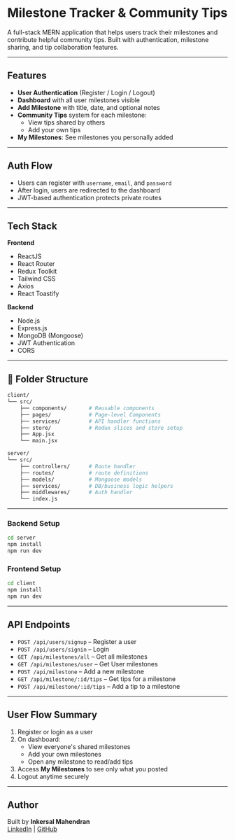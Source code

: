 # Milestone Tracker & Community Tips

A full-stack MERN application that helps users track their milestones and contribute helpful community tips. 
Built with authentication, milestone sharing, and tip collaboration features.

---

## Features

- **User Authentication** (Register / Login / Logout)
- **Dashboard** with all user milestones visible
- **Add Milestone** with title, date, and optional notes
- **Community Tips** system for each milestone:
  - View tips shared by others
  - Add your own tips
- **My Milestones**: See milestones you personally added


---

## Auth Flow

- Users can register with `username`, `email`, and `password`
- After login, users are redirected to the dashboard
- JWT-based authentication protects private routes

---

## Tech Stack

**Frontend**  
- ReactJS  
- React Router  
- Redux Toolkit  
- Tailwind CSS  
- Axios  
- React Toastify  

**Backend**  
- Node.js  
- Express.js  
- MongoDB (Mongoose)  
- JWT Authentication  
- CORS 

---
## 📁 Folder Structure

```bash
client/
└── src/
    ├── components/       # Reusable components
    ├── pages/            # Page-level Components
    ├── services/         # API handler functions
    ├── store/            # Redux slices and store setup
    ├── App.jsx
    └── main.jsx

server/
└── src/
    ├── controllers/      # Route handler
    ├── routes/           # route definitions
    ├── models/           # Mongoose models
    ├── services/         # DB/business logic helpers
    ├── middlewares/      # Auth handler
    └── index.js
``` 
---

### Backend Setup
```bash
cd server
npm install
npm run dev
```
### Frontend Setup
```bash
cd client
npm install
npm run dev
```

---

## API Endpoints

- `POST /api/users/signup` – Register a user  
- `POST /api/users/signin` – Login  
- `GET /api/milestones/all` – Get all milestones
- `GET /api/milestones/user` – Get User milestones  
- `POST /api/milestone` – Add a new milestone  
- `GET /api/milestone/:id/tips` – Get tips for a milestone  
- `POST /api/milestone/:id/tips` – Add a tip to a milestone  

---

## User Flow Summary

1. Register or login as a user  
2. On dashboard:
   - View everyone's shared milestones  
   - Add your own milestones  
   - Open any milestone to read/add tips  
3. Access **My Milestones** to see only what you posted  
4. Logout anytime securely

---

## Author

Built by **Inkersal Mahendran**  
[LinkedIn](https://linkedin.com/in/inkersal-mahendran) | [GitHub](https://github.com/inkersal501)
